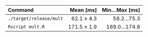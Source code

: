 | Command | Mean [ms] | Min…Max [ms] |
|:---|---:|---:|
| `./target/release/mult` | 62.1 ± 4.3 | 58.2…75.3 |
| `Rscript mult.R` | 171.5 ± 1.9 | 169.0…174.8 |
